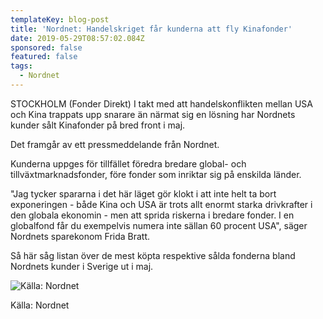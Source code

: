 ```yaml
---
templateKey: blog-post
title: 'Nordnet: Handelskriget får kunderna att fly Kinafonder'
date: 2019-05-29T08:57:02.084Z
sponsored: false
featured: false
tags:
  - Nordnet
---
```

STOCKHOLM (Fonder Direkt) I takt med att handelskonflikten mellan USA och Kina trappats upp snarare än närmat sig en lösning har Nordnets kunder sålt Kinafonder på bred front i maj.



Det framgår av ett pressmeddelande från Nordnet.



Kunderna uppges för tillfället föredra bredare global- och tillväxtmarknadsfonder, före fonder som inriktar sig på enskilda länder.



"Jag tycker spararna i det här läget gör klokt i att inte helt ta bort exponeringen - både Kina och USA är trots allt enormt starka drivkrafter i den globala ekonomin - men att sprida riskerna i bredare fonder. I en globalfond får du exempelvis numera inte sällan 60 procent USA", säger Nordnets sparekonom Frida Bratt.



Så här såg listan över de mest köpta respektive sålda fonderna bland Nordnets kunder i Sverige ut i maj.

![Källa: Nordnet](/img/nordnet29maj.png)

<span class="image-caption">Källa: Nordnet</span>
